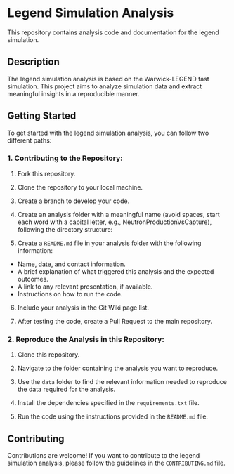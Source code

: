 # Legend Simulation Analysis

This repository contains analysis code and documentation for the legend simulation.

## Description

The legend simulation analysis is based on the Warwick-LEGEND fast simulation. This project aims to analyze simulation data and extract meaningful insights in a reproducible manner.

## Getting Started

To get started with the legend simulation analysis, you can follow two different paths:

### 1. Contributing to the Repository:

1. Fork this repository.

2. Clone the repository to your local machine.

3. Create a branch to develop your code.

4. Create an analysis folder with a meaningful name (avoid spaces, start each word with a capital letter, e.g., NeutronProductionVsCapture), following the directory structure:


5. Create a `README.md` file in your analysis folder with the following information:
- Name, date, and contact information.
- A brief explanation of what triggered this analysis and the expected outcomes.
- A link to any relevant presentation, if available.
- Instructions on how to run the code.

6. Include your analysis in the Git Wiki page list.

7. After testing the code, create a Pull Request to the main repository.

### 2. Reproduce the Analysis in this Repository:

1. Clone this repository.

2. Navigate to the folder containing the analysis you want to reproduce.

3. Use the `data` folder to find the relevant information needed to reproduce the data required for the analysis.

4. Install the dependencies specified in the `requirements.txt` file.

5. Run the code using the instructions provided in the `README.md` file.

## Contributing

Contributions are welcome! If you want to contribute to the legend simulation analysis, please follow the guidelines in the `CONTRIBUTING.md` file.
